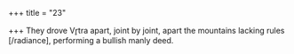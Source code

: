 +++
title = "23"

+++
They drove Vr̥tra apart, joint by joint, apart the mountains lacking  rules [/radiance],
performing a bullish manly deed.